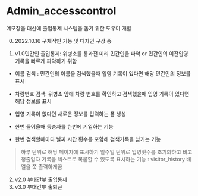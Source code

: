 # Admin_accesscontrol
메모장을 대신에 출입통제 시스템을 돕기 위한 도우미 개발

0. 2022.10.16 구체적인 기능 및 디자인 구상 중 

1. v1.0민간인 출입통제: 위병소를 통과전 미리 민간인을 파악 or 민간인의 이전입영 기록을 빠르게 파악하기 위함
- 이름 검색 : 민간인의 이름을 검색했을때 입영 기록이 있다면 해당 민간인의 정보를 표시
- 차량번호 검색: 위병소 앞에 차량 번호를 확인하고 검색했을때 입영 기록이 있다면 해당 정보를 표시
  
 
- 입영 기록이 없다면 새로운 정보를 입력하는 폼 생성
- 한번 들어올때 동승자를 한번에 기입하는 기능
- 한번 검색할때마다 날짜 시간 횟수를 포함해 검색기록을 남기는 기능
 > 하루 단위로 해당 페이지에 표시하기
 > 일주일 단위로 입영횟수를 초기화하고 비고정출입자 기록을 텍스트로 복붙할 수 있도록 표시하는 기능 : visitor_history 배열을 쭉 출력하게끔 

2. v2.0 부대간부 출입통제
3. v3.0 부대간부 출퇴근
